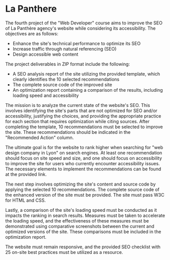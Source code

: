# La Panthere
The fourth project of the "Web Developer" course aims to improve the SEO of La Panthère agency's website while considering its accessibility. The objectives are as follows:

- Enhance the site's technical performance to optimize its SEO
- Increase traffic through natural referencing (SEO)
- Design accessible web content

The project deliverables in ZIP format include the following:

- A SEO analysis report of the site utilizing the provided template, which clearly identifies the 10 selected recommendations
- The complete source code of the improved site
- An optimization report containing a comparison of the results, including loading speed and accessibility

The mission is to analyze the current state of the website's SEO. This involves identifying the site's parts that are not optimized for SEO and/or accessibility, justifying the choices, and providing the appropriate practice for each section that requires optimization while citing sources. After completing the template, 10 recommendations must be selected to improve the site. These recommendations should be indicated in the "Recommended Action" column.

The ultimate goal is for the website to rank higher when searching for "web design company in Lyon" on search engines. At least one recommendation should focus on site speed and size, and one should focus on accessibility to improve the site for users who currently encounter accessibility issues. The necessary elements to implement the recommendations can be found at the provided link.

The next step involves optimizing the site's content and source code by applying the selected 10 recommendations. The complete source code of the enhanced version of the site must be provided. The site must pass W3C for HTML and CSS.

Lastly, a comparison of the site's loading speed must be conducted as it impacts the ranking in search results. Measures must be taken to accelerate the loading speed, and the effectiveness of these measures must be demonstrated using comparative screenshots between the current and optimized versions of the site. These comparisons must be included in the optimization report.

The website must remain responsive, and the provided SEO checklist with 25 on-site best practices must be utilized as a resource.
